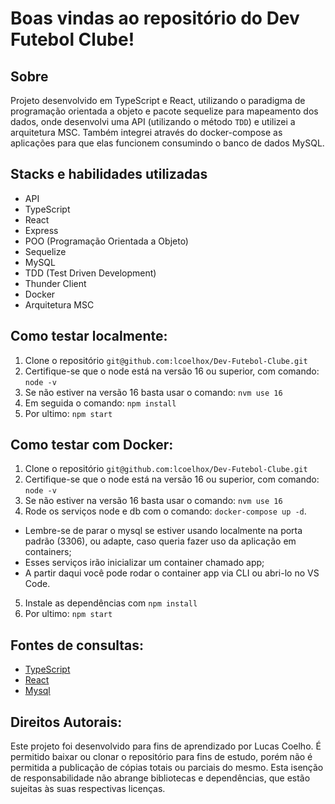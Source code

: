 # Boas vindas ao repositório do Dev Futebol Clube!

## Sobre
Projeto desenvolvido em TypeScript e React, utilizando o paradigma de programação orientada a objeto e pacote sequelize para mapeamento dos dados, onde desenvolvi uma API (utilizando o método `TDD`) e utilizei a arquitetura MSC. Também integrei através do docker-compose as aplicações para que elas funcionem consumindo o banco de dados MySQL.

## Stacks e habilidades utilizadas
- API
- TypeScript
- React
- Express
- POO (Programação Orientada a Objeto)
- Sequelize
- MySQL
- TDD (Test Driven Development)
- Thunder Client
- Docker
- Arquitetura MSC

## Como testar localmente:
1. Clone o repositório `git@github.com:lcoelhox/Dev-Futebol-Clube.git`
2. Certifique-se que o node está na versão 16 ou superior, com comando: `node -v`
3. Se não estiver na versão 16 basta usar o comando: `nvm use 16`
4. Em seguida o comando: `npm install`
5. Por ultimo: `npm start`

## Como testar com Docker:
1. Clone o repositório `git@github.com:lcoelhox/Dev-Futebol-Clube.git`
2. Certifique-se que o node está na versão 16 ou superior, com comando: `node -v`
3. Se não estiver na versão 16 basta usar o comando: `nvm use 16`
4. Rode os serviços node e db com o comando: `docker-compose up -d`.

- Lembre-se de parar o mysql se estiver usando localmente na porta padrão (3306), ou adapte, caso queria fazer uso da aplicação em containers;
- Esses serviços irão inicializar um container chamado app;
- A partir daqui você pode rodar o container app via CLI ou abri-lo no VS Code.

5. Instale as dependências com `npm install`
6. Por ultimo: `npm start`

## Fontes de consultas:
* [TypeScript](https://www.typescriptlang.org/docs/)
* [React](https://pt-br.reactjs.org/docs/getting-started.html)
* [Mysql](https://dev.mysql.com/doc/)

## Direitos Autorais:
Este projeto foi desenvolvido para fins de aprendizado por Lucas Coelho. É permitido baixar ou clonar o repositório para fins de estudo, porém não é permitida a publicação de cópias totais ou parciais do mesmo. Esta isenção de responsabilidade não abrange bibliotecas e dependências, que estão sujeitas às suas respectivas licenças.
  
